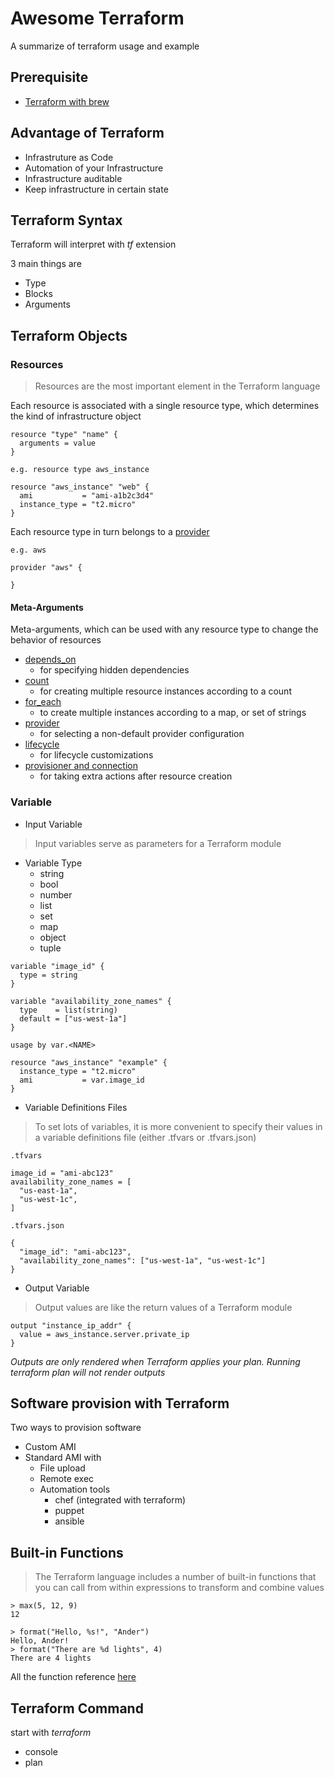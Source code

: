 # Awesome Terraform
A summarize of terraform usage and example

## Prerequisite
- [Terraform with brew](https://brewinstall.org/install-terraform-on-mac-with-brew/)

## Advantage of Terraform
- Infrastruture as Code
- Automation of your Infrastructure
- Infrastructure auditable
- Keep infrastructure in certain state

## Terraform Syntax

Terraform will interpret with *tf* extension

3 main things are
- Type
- Blocks
- Arguments

## Terraform Objects 
### Resources

> Resources are the most important element in the Terraform language

Each resource is associated with a single resource type, which determines the kind of infrastructure object

```
resource "type" "name" {
  arguments = value
}

e.g. resource type aws_instance

resource "aws_instance" "web" {
  ami           = "ami-a1b2c3d4"
  instance_type = "t2.micro"
}

```

Each resource type in turn belongs to a [provider](https://www.terraform.io/docs/providers/index.html)

```
e.g. aws

provider "aws" {
  
}
```

#### Meta-Arguments 

Meta-arguments, which can be used with any resource type to change the behavior of resources

- [depends_on](https://www.terraform.io/docs/configuration/resources.html#depends_on-explicit-resource-dependencies)
  - for specifying hidden dependencies
- [count](https://www.terraform.io/docs/configuration/resources.html#count-multiple-resource-instances-by-count)
  - for creating multiple resource instances according to a count
- [for_each](https://www.terraform.io/docs/configuration/resources.html#for_each-multiple-resource-instances-defined-by-a-map-or-set-of-strings)
  - to create multiple instances according to a map, or set of strings
- [provider](https://www.terraform.io/docs/configuration/resources.html#provider-selecting-a-non-default-provider-configuration)
  - for selecting a non-default provider configuration
- [lifecycle](https://www.terraform.io/docs/configuration/resources.html#lifecycle-lifecycle-customizations)
  - for lifecycle customizations
- [provisioner and connection](https://www.terraform.io/docs/configuration/resources.html#provisioner-and-connection-resource-provisioners)
  - for taking extra actions after resource creation

### Variable

- Input Variable

> Input variables serve as parameters for a Terraform module

- Variable Type
  - string
  - bool
  - number
  - list
  - set
  - map
  - object
  - tuple

```
variable "image_id" {
  type = string
}

variable "availability_zone_names" {
  type    = list(string)
  default = ["us-west-1a"]
}

usage by var.<NAME>

resource "aws_instance" "example" {
  instance_type = "t2.micro"
  ami           = var.image_id
}
```

- Variable Definitions Files 

> To set lots of variables, it is more convenient to specify their values in a variable definitions file (either .tfvars or .tfvars.json)

```
.tfvars

image_id = "ami-abc123"
availability_zone_names = [
  "us-east-1a",
  "us-west-1c",
]

.tfvars.json

{
  "image_id": "ami-abc123",
  "availability_zone_names": ["us-west-1a", "us-west-1c"]
}

```

- Output Variable

> Output values are like the return values of a Terraform module

```
output "instance_ip_addr" {
  value = aws_instance.server.private_ip
}
```

*Outputs are only rendered when Terraform applies your plan. Running terraform plan will not render outputs*

## Software provision with Terraform 

Two ways to provision software
- Custom AMI
- Standard AMI with 
  - File upload
  - Remote exec
  - Automation tools
    - chef (integrated with terraform)
    - puppet
    - ansible

## Built-in Functions 

> The Terraform language includes a number of built-in functions that you can call from within expressions to transform and combine values

```
> max(5, 12, 9)
12

> format("Hello, %s!", "Ander")
Hello, Ander!
> format("There are %d lights", 4)
There are 4 lights
```

All the function reference [here](https://www.terraform.io/docs/configuration/functions.html)

## Terraform Command

start with *terraform*

- console
- plan
